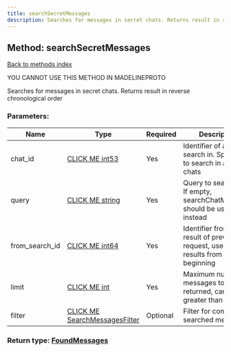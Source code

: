 ```yaml
---
title: searchSecretMessages
description: Searches for messages in secret chats. Returns result in reverse chronological order
---
```

## Method: searchSecretMessages  
[Back to methods index](index.md)


YOU CANNOT USE THIS METHOD IN MADELINEPROTO


Searches for messages in secret chats. Returns result in reverse chronological order

### Parameters:

| Name     |    Type       | Required | Description |
|----------|---------------|----------|-------------|
|chat\_id|[CLICK ME int53](../types/int53.md) | Yes|Identifier of a chat to search in. Specify 0 to search in all secret chats|
|query|[CLICK ME string](../types/string.md) | Yes|Query to search for. If empty, searchChatMessages should be used instead|
|from\_search\_id|[CLICK ME int64](../constructors/int64.md) | Yes|Identifier from the result of previous request, use 0 to get results from the beginning|
|limit|[CLICK ME int](../types/int.md) | Yes|Maximum number of messages to be returned, can't be greater than 100|
|filter|[CLICK ME SearchMessagesFilter](../types/SearchMessagesFilter.md) | Optional|Filter for content of searched messages|


### Return type: [FoundMessages](../types/FoundMessages.md)

